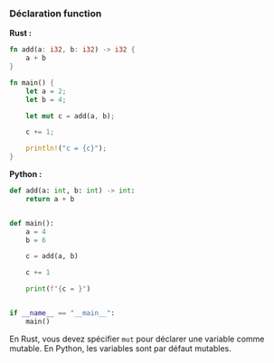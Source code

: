 ### Déclaration function

**Rust :**

```rust
fn add(a: i32, b: i32) -> i32 {
    a + b
}

fn main() {
    let a = 2;
    let b = 4;

    let mut c = add(a, b);

    c += 1;

    println!("c = {c}");
}
```

**Python :**

```python
def add(a: int, b: int) -> int:
    return a + b


def main():
    a = 4
    b = 6

    c = add(a, b)

    c += 1

    print(f"{c = }")


if __name__ == "__main__":
    main()
```

En Rust, vous devez spécifier `mut` pour déclarer une variable comme mutable. En Python, les variables sont par défaut
mutables.
